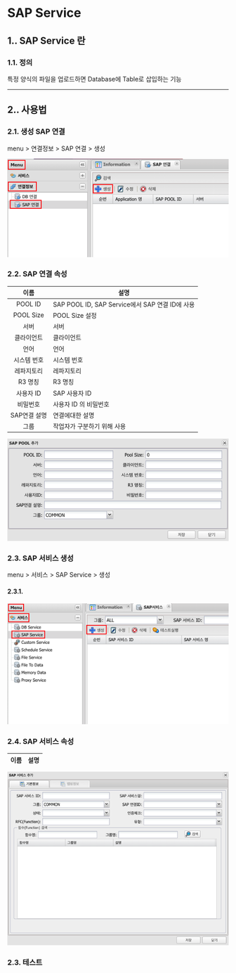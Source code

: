 # SAP Service
## 1.. SAP Service 란
### 1.1. 정의
특정 양식의 파일을 업로드하면 Database에 Table로 삽입하는 기능

---
## 2.. 사용법
### 2.1. 생성 SAP 연결
menu > 연결정보 > SAP 연결 > 생성

![Connection Create](./images/02-service-sap-01.png)

### 2.2. SAP 연결 속성

| 이름 | 설명 |
|:---:|---|
| POOL ID | SAP POOL ID, SAP Service에서 SAP 연결 ID에 사용 |
| POOL Size | POOL Size 설정 |
| 서버 | 서버 |
| 클라이언트 | 클라이언트 |
| 언어 | 언어 |
| 시스템 번호 | 시스템 번호 |
| 레파지토리 | 레파지토리 |
| R3 명칭 | R3 명칭 |
| 사용자 ID | SAP 사용자 ID |
| 비밀번호 | 사용자 ID 의 비밀번호 |
| SAP연결 설명 | 연결에대한 설명 |
| 그룹 | 작업자가 구분하기 위해 사용 |

![Connection Attribute](./images/02-service-sap-02.png)

### 2.3. SAP 서비스 생성
menu > 서비스 > SAP Service > 생성

#### 2.3.1.

![Service Create](./images/02-service-sap-03.png)

### 2.4. SAP 서비스 속성

| 이름 | 설명 |
|:---:|---|

![Service Attribute](./images/02-service-sap-04.png)

### 2.3. 테스트
